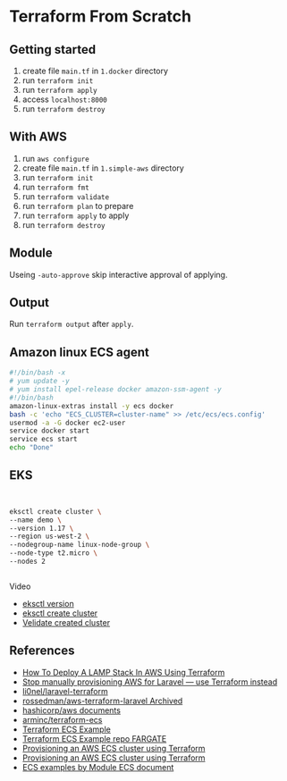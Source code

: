 # Terraform From Scratch


## Getting started

1. create file `main.tf` in `1.docker` directory
2. run `terraform init`
3. run `terraform apply`
4. access `localhost:8000`
6. run `terraform destroy`


## With AWS

1. run `aws configure`
2. create file `main.tf` in `1.simple-aws` directory
3. run `terraform init`
4. run `terraform fmt`
5. run `terraform validate`
6. run `terraform plan` to prepare
7. run `terraform apply` to apply
8. run `terraform destroy`


## Module

Useing `-auto-approve` skip interactive approval of applying.


## Output

Run `terraform output` after `apply`.




## Amazon linux ECS agent

```bash
#!/bin/bash -x
# yum update -y
# yum install epel-release docker amazon-ssm-agent -y
#!/bin/bash
amazon-linux-extras install -y ecs docker
bash -c 'echo "ECS_CLUSTER=cluster-name" >> /etc/ecs/ecs.config'
usermod -a -G docker ec2-user
service docker start
service ecs start
echo "Done"
```


## EKS

```bash


eksctl create cluster \
--name demo \
--version 1.17 \
--region us-west-2 \
--nodegroup-name linux-node-group \
--node-type t2.micro \
--nodes 2



```


Video 
* [eksctl version](https://youtu.be/p6xDCz00TxU?t=508)
* [eksctl create cluster](https://youtu.be/p6xDCz00TxU?t=554)
* [Velidate created cluster](https://youtu.be/p6xDCz00TxU?t=780)


## References

* [How To Deploy A LAMP Stack In AWS Using Terraform](https://cloudaffaire.com/how-to-deploy-a-lamp-stack-in-aws-using-terraform/)
* [Stop manually provisioning AWS for Laravel — use Terraform instead](https://hackernoon.com/stop-manually-provisioning-aws-for-laravel-use-terraform-instead-11b8b360617c)
* [li0nel/laravel-terraform](https://github.com/li0nel/laravel-terraform/tree/master/terraform)
* [rossedman/aws-terraform-laravel Archived](https://github.com/rossedman/aws-terraform-laravel/blob/master/terraform/modules/autoscaling/main.tf)
* [hashicorp/aws documents](https://registry.terraform.io/providers/hashicorp/aws/latest/docs)
* [arminc/terraform-ecs](https://github.com/arminc/terraform-ecs)
* [Terraform ECS Example](https://www.metosin.fi/blog/terraform-ecs-example/)
* [Terraform ECS Example repo FARGATE](https://github.com/metosin/cloud-busting)
* [Provisioning an AWS ECS cluster using Terraform](https://www.scavasoft.com/terraform-aws-ecs-cluster-provision/)
* [Provisioning an AWS ECS cluster using Terraform](https://github.com/scavasoft/terraform-aws-ecs-cluster)
* [ECS examples by Module ECS document](https://registry.terraform.io/modules/terraform-aws-modules/ecs/aws/latest/examples/complete-ecs)